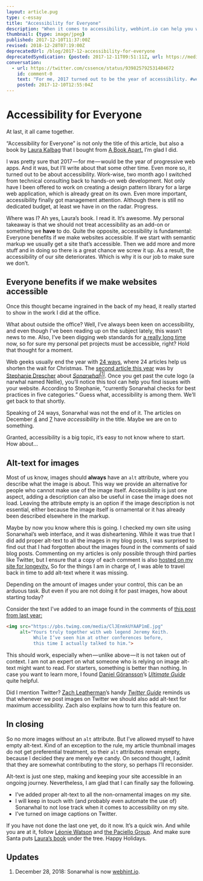 ```yaml
---
layout: article.pug
type: c-essay
title: "Accessibility for Everyone"
description: "When it comes to accessibility, webhint.io can help you walk the walk."
thumbnail: {type: image/jpeg}
published: 2017-12-10T11:37:00Z
revised: 2018-12-28T07:19:00Z
deprecatedUrl: /blog/2017-12-accessibility-for-everyone
deprecatedSyndication: {posted: 2017-12-11T09:51:11Z, url: https://medium.com/@cssence/accessibility-for-everyone-47c471d941e3}
conversation:
  - url: https://twitter.com/cssence/status/939825792531484672
    id: comment-0
    text: "For me, 2017 turned out to be the year of accessibility. #web #a11y<br>[cssence.com/blog/2017-12-accessibility-for-everyone](/2017/accessibility-for-everyone/)"
    posted: 2017-12-10T12:55:04Z
---
```


# Accessibility for Everyone

At last, it all came together.

“Accessibility for Everyone” is not only the title of this article, but also a book by [Laura Kalbag](https://twitter.com/laurakalbag) that I bought from [A Book Apart.](https://abookapart.com/) I’m glad I did.

I was pretty sure that 2017&#8202;&mdash;&#8202;for me&#8202;&mdash;&#8202;would be the year of progressive web apps. And it was, but I’ll write about that some other time. Even more so, it turned out to be about accessibility. Work-wise, two month ago I switched from technical consulting back to hands-on web development. Not only have I been offered to work on creating a design pattern library for a large web application, which is already great on its own. Even more important, accessibility finally got management attention. Although there is still no dedicated budget, at least we have in on the radar. Progress.

Where was I? Ah yes, Laura’s book. I read it. It’s awesome. My personal takeaway is that we should not treat accessibility as an add-on or something we **have** to do. Quite the opposite, accessibility is fundamental: Everyone benefits if we make websites accessible. If we start with semantic markup we usually get a site that’s accessible. Then we add more and more stuff and in doing so there is a great chance we screw it up. As a result, the accessibility of our site deteriorates. Which is why it is our job to make sure we don’t.

## Everyone benefits if we make websites accessible

Once this thought became ingrained in the back of my head, it really started to show in the work I did at the office.

What about outside the office? Well, I’ve always been keen on accessibility, and even though I’ve been reading up on the subject lately, this wasn’t news to me. Also, I’ve been digging web standards for [a really long time](/2017/being-online-for-20-years/) now, so for sure my personal pet projects must be accessible, right? Hold that thought for a moment.

Web geeks usually end the year with [24&nbsp;ways](https://24ways.org/), where 24&nbsp;articles help us shorten the wait for Christmas. The [second article this year](https://24ways.org/2017/lint-the-web-forward-with-sonarwhal/) was by [Stephanie Drescher](https://twitter.com/seaotta) about _[Sonarwhal](https://sonarwhal.com/)_<ins><sup><a href="#update-1">[1]</a></sup></ins>. Once you get past the cute logo (a narwhal named Nellie), you’ll notice this tool can help you find issues with your website. According to Stephanie, <q cite="https://24ways.org/2017/lint-the-web-forward-with-sonarwhal/">currently Sonarwhal checks for best practices in five categories.</q> Guess what, accessibility is among them. We’ll get back to that shortly.

Speaking of 24&nbsp;ways, Sonarwhal was not the end of it. The articles on December [4](https://24ways.org/2017/wcag-for-people-who-havent-read-them/) and [7](https://24ways.org/2017/automating-your-accessibility-tests/) have _accessibility_ in the title. Maybe we are on to something.

Granted, accessibility is a big topic, it’s easy to not know where to start. How about&hellip;

## Alt-text for images

Most of us know, images should **always** have an `alt` attribute, where you describe what the image is about. This way we provide an alternative for people who cannot make use of the image itself. Accessibility is just one aspect, adding a description can also be useful in case the image does not load. Leaving the attribute empty is an option if the image description is not essential, either because the image itself is ornamental or it has already been described elsewhere in the markup.

Maybe by now you know where this is going. I checked my own site using Sonarwhal’s web interface, and it was disheartening. While it was true that I did add proper alt-text to all the images in my blog posts, I was surprised to find out that I had forgotten about the images found in the comments of said blog posts. Commenting on my articles is only possible through third parties like Twitter, but I ensure that a copy of each comment is also [hosted on my site for longevity.](/2015/own-your-own-data/) So for the things I am in charge of, I was able to travel back in time to add alt-text where it was missing.

Depending on the amount of images under your control, this can be an arduous task. But even if you are not doing it for past images, how about starting today?

Consider the text I’ve added to an image found in the comments of [this post from last year:](/2016/cssday/#comment-10)

```html
<img src="https://pbs.twimg.com/media/ClJEnmkUYAAP1mE.jpg"
     alt="Yours truly together with web legend Jeremy Keith.
          While I’ve seen him at other conferences before,
          this time I actually talked to him.">
```

This should work, especially when&#8202;&mdash;&#8202;unlike above&#8202;&mdash;&#8202;it is not taken out of context. I am not an expert on what someone who is relying on image alt-text might want to read. For starters, something is better than nothing. In case you want to learn more, I found [Daniel Göransson](https://twitter.com/danielgoransson)’s _[Ultimate Guide](https://axesslab.com/alt-texts/)_ quite helpful.

Did I mention Twitter? [Zach Leatherman](https://twitter.com/zachleat)’s handy _[Twitter Guide](https://www.zachleat.com/web/twitter-guide/)_ reminds us that whenever we post images on Twitter we should also add alt-text for maximum accessibility. Zach also explains how to turn this feature on.

## In closing

So no more images without an `alt` attribute. But I’ve allowed myself to have empty alt-text. Kind of an exception to the rule, my article thumbnail images do not get preferential treatment, so their `alt` attributes remain empty, because I decided they are merely eye candy. On second thought, I admit that they are somewhat contributing to the story, so perhaps I’ll reconsider.

Alt-text is just one step, making and keeping your site accessible in an ongoing journey. Nevertheless, I am glad that I can finally say the following.

- I’ve added proper alt-text to all the non-ornamental images on my site.
- I will keep in touch with (and probably even automate the use of) Sonarwhal to not lose track when it comes to accessibility on my site.
- I’ve turned on image captions on Twitter.

If you have not done the last one yet, do it now. It’s a quick win. And while you are at it, follow [Léonie Watson](https://twitter.com/LeonieWatson) and [the Paciello Group](https://twitter.com/paciellogroup). And make sure Santa puts [Laura’s book](https://abookapart.com/products/accessibility-for-everyone) under the tree. Happy Holidays.

## Updates

1. <time id="update-1" class="update" datetime="2018-12-28">December 28, 2018:</time> Sonarwhal is now [webhint.io](https://webhint.io/).
